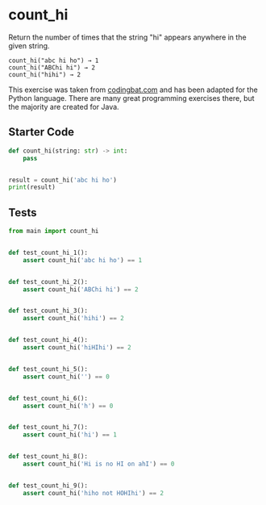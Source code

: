 # count_hi




Return the number of times that the string "hi" appears anywhere in the given string.

```
count_hi("abc hi ho") → 1
count_hi("ABChi hi") → 2
count_hi("hihi") → 2
```

This exercise was taken from [codingbat.com](https://codingbat.com/prob/p147448) and has been adapted for the Python language. There are many great programming exercises there, but the majority are created for Java.

## Starter Code
```python
def count_hi(string: str) -> int:
    pass


result = count_hi('abc hi ho')
print(result)
```

## Tests
```python
from main import count_hi


def test_count_hi_1():
    assert count_hi('abc hi ho') == 1


def test_count_hi_2():
    assert count_hi('ABChi hi') == 2


def test_count_hi_3():
    assert count_hi('hihi') == 2


def test_count_hi_4():
    assert count_hi('hiHIhi') == 2


def test_count_hi_5():
    assert count_hi('') == 0


def test_count_hi_6():
    assert count_hi('h') == 0


def test_count_hi_7():
    assert count_hi('hi') == 1


def test_count_hi_8():
    assert count_hi('Hi is no HI on ahI') == 0


def test_count_hi_9():
    assert count_hi('hiho not HOHIhi') == 2
```

